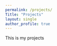 ```yaml
---
permalink: /projects/
Title: "Projects"
layout: single
author_profile: true
---
```


This is my projects